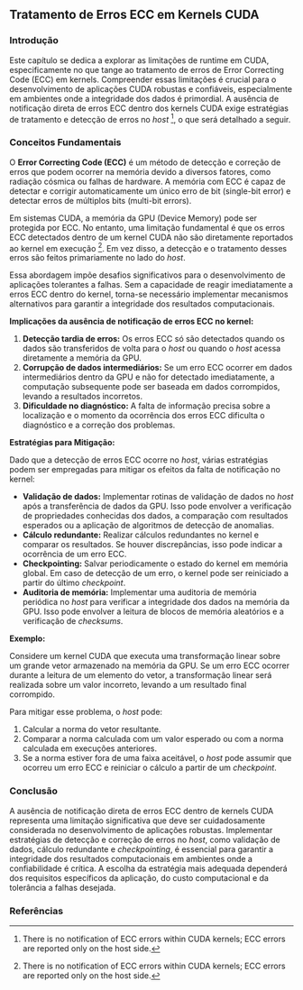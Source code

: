 ## Tratamento de Erros ECC em Kernels CUDA

### Introdução

Este capítulo se dedica a explorar as limitações de runtime em CUDA, especificamente no que tange ao tratamento de erros de Error Correcting Code (ECC) em kernels. Compreender essas limitações é crucial para o desenvolvimento de aplicações CUDA robustas e confiáveis, especialmente em ambientes onde a integridade dos dados é primordial. A ausência de notificação direta de erros ECC dentro dos kernels CUDA exige estratégias de tratamento e detecção de erros no *host* [^4], o que será detalhado a seguir.

### Conceitos Fundamentais

O **Error Correcting Code (ECC)** é um método de detecção e correção de erros que podem ocorrer na memória devido a diversos fatores, como radiação cósmica ou falhas de hardware. A memória com ECC é capaz de detectar e corrigir automaticamente um único erro de bit (single-bit error) e detectar erros de múltiplos bits (multi-bit errors).

Em sistemas CUDA, a memória da GPU (Device Memory) pode ser protegida por ECC. No entanto, uma limitação fundamental é que os erros ECC detectados dentro de um kernel CUDA não são diretamente reportados ao kernel em execução [^4]. Em vez disso, a detecção e o tratamento desses erros são feitos primariamente no lado do *host*.

Essa abordagem impõe desafios significativos para o desenvolvimento de aplicações tolerantes a falhas. Sem a capacidade de reagir imediatamente a erros ECC dentro do kernel, torna-se necessário implementar mecanismos alternativos para garantir a integridade dos resultados computacionais.

**Implicações da ausência de notificação de erros ECC no kernel:**

1.  **Detecção tardia de erros:** Os erros ECC só são detectados quando os dados são transferidos de volta para o *host* ou quando o *host* acessa diretamente a memória da GPU.
2.  **Corrupção de dados intermediários:** Se um erro ECC ocorrer em dados intermediários dentro da GPU e não for detectado imediatamente, a computação subsequente pode ser baseada em dados corrompidos, levando a resultados incorretos.
3.  **Dificuldade no diagnóstico:** A falta de informação precisa sobre a localização e o momento da ocorrência dos erros ECC dificulta o diagnóstico e a correção dos problemas.

**Estratégias para Mitigação:**

Dado que a detecção de erros ECC ocorre no *host*, várias estratégias podem ser empregadas para mitigar os efeitos da falta de notificação no kernel:

*   **Validação de dados:** Implementar rotinas de validação de dados no *host* após a transferência de dados da GPU. Isso pode envolver a verificação de propriedades conhecidas dos dados, a comparação com resultados esperados ou a aplicação de algoritmos de detecção de anomalias.
*   **Cálculo redundante:** Realizar cálculos redundantes no kernel e comparar os resultados. Se houver discrepâncias, isso pode indicar a ocorrência de um erro ECC.
*   **Checkpointing:** Salvar periodicamente o estado do kernel em memória global. Em caso de detecção de um erro, o kernel pode ser reiniciado a partir do último *checkpoint*.
*   **Auditoria de memória:** Implementar uma auditoria de memória periódica no *host* para verificar a integridade dos dados na memória da GPU. Isso pode envolver a leitura de blocos de memória aleatórios e a verificação de *checksums*.

**Exemplo:**

Considere um kernel CUDA que executa uma transformação linear sobre um grande vetor armazenado na memória da GPU. Se um erro ECC ocorrer durante a leitura de um elemento do vetor, a transformação linear será realizada sobre um valor incorreto, levando a um resultado final corrompido.

Para mitigar esse problema, o *host* pode:

1.  Calcular a norma do vetor resultante.
2.  Comparar a norma calculada com um valor esperado ou com a norma calculada em execuções anteriores.
3.  Se a norma estiver fora de uma faixa aceitável, o *host* pode assumir que ocorreu um erro ECC e reiniciar o cálculo a partir de um *checkpoint*.

### Conclusão

A ausência de notificação direta de erros ECC dentro de kernels CUDA representa uma limitação significativa que deve ser cuidadosamente considerada no desenvolvimento de aplicações robustas. Implementar estratégias de detecção e correção de erros no *host*, como validação de dados, cálculo redundante e *checkpointing*, é essencial para garantir a integridade dos resultados computacionais em ambientes onde a confiabilidade é crítica. A escolha da estratégia mais adequada dependerá dos requisitos específicos da aplicação, do custo computacional e da tolerância a falhas desejada.

### Referências

[^4]: There is no notification of ECC errors within CUDA kernels; ECC errors are reported only on the host side.
<!-- END -->